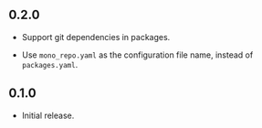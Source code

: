 ## 0.2.0

* Support git dependencies in packages.

* Use `mono_repo.yaml` as the configuration file name, instead of 
  `packages.yaml`.

## 0.1.0

* Initial release.
